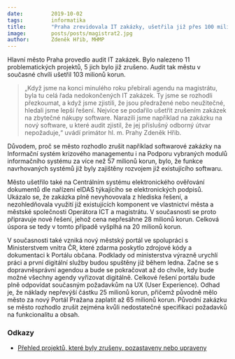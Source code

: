 ```yaml
---
date:         2019-10-02
tags:         informatika
title:        "Praha zrevidovala IT zakázky, ušetřila již přes 100 milionů korun"
image: 	      posts/posts/magistrat2.jpg
author:       Zdeněk Hřib, MHMP
---
```


Hlavní město Praha provedlo audit IT zakázek. Bylo nalezeno 11 problematických projektů, 5 jich bylo již zrušeno. Audit tak městu v současné chvíli ušetřil 103 milionů korun.

> „Když jsme na konci minulého roku přebírali agendu na magistrátu, byla tu celá řada nedokončených IT zakázek. Ty jsme se rozhodli přezkoumat, a když jsme zjistili, že jsou předražené nebo neužitečné, hledali jsme lepší řešení. Nejvíce se podařilo ušetřit zrušením zakázek na zbytečné nákupy software. Narazili jsme například na zakázku na nový software, u které audit zjistil, že jej příslušný odborný útvar nepožaduje,“ uvádí primátor hl. m. Prahy Zdeněk Hřib.

Důvodem, proč se město rozhodlo zrušit například softwarové zakázky na Informační systém krizového managementu i na Podporu vybraných modulů informačního systému za více než 57 milionů korun, bylo, že funkce navrhovaných systémů již byly zajištěny rozvojem již existujícího softwaru.

Město ušetřilo také na Centrálním systému elektronického ověřování dokumentů dle nařízení eIDAS týkajícího se elektronických podpisů. Ukázalo se, že zakázka plně nevyhovovala z hlediska řešení, a nezohledňovala využití již existujících komponent ve vlastnictví města a městské společnosti Operátora ICT a magistrátu. V současnosti se proto připravuje nové řešení, jehož cena nepřesáhne 28 milionů korun. Celková úspora se tedy v tomto případě vyšplhá na 20 milionů korun.

V současnosti také vzniká nový městský portál ve spolupráci s Ministerstvem vnitra ČR, které zdarma poskytlo zdrojové kódy a dokumentaci k Portálu občana. Podklady od ministerstva výrazně urychlí práci a první digitální služby budou spuštěny již během ledna. Začne se s dopravněsprávní agendou a bude se pokračovat až do chvíle, kdy bude možné všechny agendy vyřizovat digitálně. Celkové řešení portálu bude plně odpovídat současným požadavkům na UX (User Experience). Odhad je, že náklady nepřevýší částku 25 milionů korun, přičemž původně mělo město za nový Portál Pražana zaplatit až 65 milionů korun. Původní zakázku se město rozhodlo zrušit zejména kvůli nedostatečné specifikaci požadavků na funkcionalitu a obsah.

### Odkazy

* [Přehled projektů, které byly zrušeny, pozastaveny nebo upraveny](/assets/pdf/prehled.pdf)
